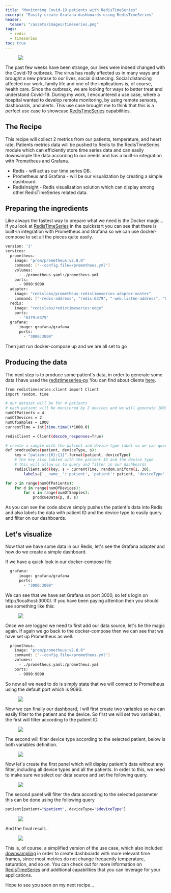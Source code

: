 ```yaml
---
title: "Monitoring Covid-19 patients with RedisTimeSeries"
excerpt: "Easily create Grafana dashboards using RedisTimeSeries"
header:
  teaser: "/assets/images/timeseries.png"
tags:
  - redis
  - timeseries
toc: true
---
```


<figure>
    <a href="/assets/images/timeseries.png"><img src="/assets/images/timeseries.png"></a>
</figure>

The past few weeks have been strange, our lives were indeed changed with the Covid-19 outbreak. The virus has really affected us in many ways and brought a new phrase to our lives, social distancing. Social distancing affected our work, family life and one of the implications is, of course, health care. Since the outbreak, we are looking for ways to better treat and understand Covid-19. During my work, I encountered a use case, where a hospital wanted to develop remote monitoring, by using remote sensors, dashboards, and alerts. This use case brought me to think that this is a perfect use case to showcase [RedisTimeSeries](https://oss.redislabs.com/redistimeseries/) capabilities.

## The Recipe
This recipe will collect 2 metrics from our patients, temperature, and heart rate. Patients metrics data will be pushed to Redis to the RedisTimeSeries module which can efficiently store time series data and can easily downsample the data according to our needs and has a built-in integration with Prometheus and Grafana.
* Redis - will act as our time series DB.
* Prometheus and Grafana - will be our visualization by creating a simple dashboard.
* RedisInsight - Redis visualization solution which can display among other RedisTimeSeries related data.

## Preparing the ingredients
Like always the fastest way to prepare what we need is the Docker magic… If you look at [RedisTimeSeries](https://oss.redislabs.com/redistimeseries/) in the quickstart you can see that there is built-in integration with Prometheus and Grafana so we can use docker-compose to set all the pieces quite easily.

```bash
version: '3'
services:
  prometheus:
    image: "prom/prometheus:v2.8.0"
    command: ["--config.file=/prometheus.yml"]
    volumes:
      - ./prometheus.yaml:/prometheus.yml
    ports:
      - 9090:9090
  adapter:
    image: "redislabs/prometheus-redistimeseries-adapter:master"
    command: ["-redis-address", "redis:6379", "-web.listen-address", "0.0.0.0:9201"]
  redis:
    image: "redislabs/redistimeseries:edge"
    ports:
      - "6379:6379"
  grafana:
      image: grafana/grafana
      ports:
        - "3000:3000"
```

Then just run docker-compose up and we are all set to go

## Producing the data

The next step is to produce some patient's data, in order to generate some data I have used the [redistimeseries-py](https://github.com/RedisTimeSeries/redistimeseries-py)
You can find about clients [here](https://oss.redislabs.com/redistimeseries/#client-libraries).

```bash
from redistimeseries.client import Client
import random, time

# our dataset will be for 4 patients
# each patient will be monitored by 2 devices and we will generate 1000 random sample values
numOfPatients = 4
numOfDevices = 2
numOfSamples = 1000
currentTime = int(time.time()*1000.0)

redisClient = Client(decode_responses=True)

# create a sample with the patient and device type label so we can query by label
def prodcueData(patient, deviceType, s):
    key = "patient:{0}:{1}".format(patient, deviceType)
    # the key also labled with the patient ID and the device type
    # this will allow us to query and filter in our dashboards
    redisClient.add(key, s + currentTime, random.uniform(1, 30), 
        labels={'__name__':'patient', 'patient': patient, 'deviceType':deviceType})

for p in range(numOfPatients):
    for d in range(numOfDevices):
        for s in range(numOfSamples):
            prodcueData(p, d, s)
```

As you can see the code above simply pushes the patient's data into Redis and also labels the data with patient ID and the device type to easily query and filter on our dashboards.

## Let's visualize

Now that we have some data in our Redis, let's see the Grafana adapter and how do we create a simple dashboard.

If we have a quick look in our docker-compose file
```bash
  grafana:
      image: grafana/grafana
      ports:
        - "3000:3000"
```

We can see that we have set Grafana on port 3000, so let's login on http://localhost:3000/. If you have been paying attention then you should see something like this:

<figure>
    <a href="/assets/images/grafana_login.png"><img src="/assets/images/grafana_login.png"></a>
</figure>

Once we are logged we need to first add our data source, let's tie the magic again. If again we go back to the docker-compose then we can see that we have set up Prometheus as well. 

```bash
  prometheus:
    image: "prom/prometheus:v2.8.0"
    command: ["--config.file=/prometheus.yml"]
    volumes:
      - ./prometheus.yaml:/prometheus.yml
    ports:
      - 9090:9090
```

So now all we need to do is simply state that we will connect to Prometheus using the default port which is 9090.

<figure>
    <a href="/assets/images/create_datasource_details.png"><img src="/assets/images/create_datasource_details.png"></a>
</figure>

Now we can finally our dashboard, I will first create two variables so we can easily filter to the patient and the device. So first we will set two variables, the first will filter according to the patient ID.

<figure>
    <a href="/assets/images/grafana_variable_details.png"><img src="/assets/images/grafana_variable_details.png"></a>
</figure>

The second will filter device type according to the selected patient, below is both variables definition.

<figure>
    <a href="/assets/images/grafana_variables.png"><img src="/assets/images/grafana_variables.png"></a>
</figure>

Now let's create the first panel which will display patient's data without any filter, including all device types and all the patients. In order to this, we need to make sure we select our data source and set the following query.

<figure>
    <a href="/assets/images/patients_panel.png"><img src="/assets/images/patients_panel.png"></a>
</figure>

The second panel will filter the data according to the selected parameter this can be done using the following query

```bash
patient{patient="$patient", deviceType="$deviceType"}
```
<figure>
    <a href="/assets/images/by_patient_panel.png"><img src="/assets/images/by_patient_panel.png"></a>
</figure>

And the final result...

<figure>
    <a href="/assets/images/dashboard.png"><img src="/assets/images/dashboard.png"></a>
</figure>

This is, of course, a simplified version of the use case, which also included [downsampling](https://oss.redislabs.com/redistimeseries/commands/#tscreaterule) in order to create dashboards with more relevant time frames, since most metrics do not change frequently temperature, saturation, and so on.
You can check out for more information on [RedisTimeSeries](https://oss.redislabs.com/redistimeseries/) and additional capabilities that you can leverage for your applications.

Hope to see you soon on my next recipe...
